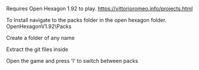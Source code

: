 Requires Open Hexagon 1.92 to play. https://vittorioromeo.info/projects.html

To Install navigate to the packs folder in the open hexagon folder. OpenHexagonV1.92\Packs

Create a folder of any name

Extract the git files inside

Open the game and press 'l' to switch between packs
